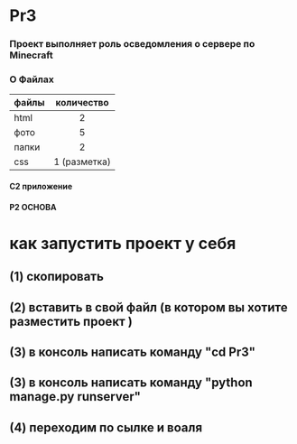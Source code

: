 # Pr3
### Проект выполняет роль осведомления о сервере по Minecraft
### О Файлах 
файлы|количество
|:----|:-------:|
|html|2|
|фото|5|
|папки|2|
|css|1 (разметка)|
#### C2 приложение
#### P2 ОСНОВА
# как запустить проект у себя 
## (1) скопировать  
## (2) вставить в свой файл (в котором вы хотите разместить проект )
## (3) в консоль написать команду "cd Pr3"
## (3) в консоль написать команду "python manage.py runserver"
## (4) переходим по сылке и воаля  
